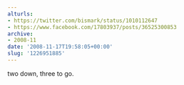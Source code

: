 ```yaml
---
alturls:
- https://twitter.com/bismark/status/1010112647
- https://www.facebook.com/17803937/posts/36525300853
archive:
- 2008-11
date: '2008-11-17T19:58:05+00:00'
slug: '1226951885'
---
```


two down, three to go.

